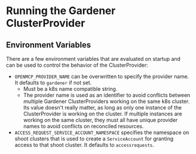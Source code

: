 # Running the Gardener ClusterProvider

## Environment Variables

There are a few environment variables that are evaluated on startup and can be used to control the behavior of the ClusterProvider:

- `OPENMCP_PROVIDER_NAME` can be overwritten to specify the provider name. It defaults to `gardener` if not set.
  - Must be a k8s name compatible string.
  - The provider name is used as an identifier to avoid conflicts between multiple Gardener ClusterProviders working on the same k8s cluster. Its value doesn't really matter, as long as only one instance of the ClusterProvider is working on the cluster. If multiple instances are working on the same cluster, they must all have unique provider names to avoid conflicts on reconciled resources.
- `ACCESS_REQUEST_SERVICE_ACCOUNT_NAMESPACE` specifies the namespace on shoot clusters that is used to create a `ServiceAccount` for granting access to that shoot cluster. It defaults to `accessrequests`.
